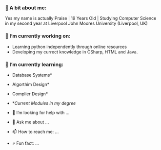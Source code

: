 ### 👋 A bit about me:
Yes my name is actually Praise | 19 Years Old | Studying Computer Science in my second year at Liverpool John Moores University (Liverpool, UK)

### 🔭 I’m currently working on:
- Learning python independently through online resources
- Developing my currect knowledge in CSharp, HTML and Java.

### 🌱 I’m currently learning:
- Database Systems*
- Algorthim Design*
- Complier Design*
- **Current Modules in my degree*

- 🤔 I’m looking for help with ...
- 💬 Ask me about ...
- 📫 How to reach me: ...

- ⚡ Fun fact: ...

